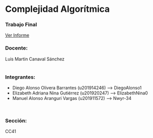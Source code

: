# **Complejidad Algorítmica**

### **Trabajo Final**
<a href="https://github.com/Nwyr-34/TF-201911572-201914246-201920247/blob/main/Informe.md">Ver Informe</a>
<br/>

### **Docente:**
Luis Martin Canaval Sánchez
<br/><br/>

### **Integrantes:**

- Diego Alonso Olivera Barrantes (u201914246) --> DiegoAlonso1
- Elizabeth Adriana Nina Gutiérrez (u201920247) --> ElizabethNina0
- Manuel Alonso Aranguri Vargas (u201911572) --> Nwyr-34
<br/>

### **Sección:** 
CC41
